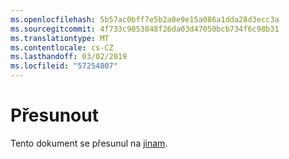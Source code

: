 ```yaml
---
ms.openlocfilehash: 5b57ac0bff7e5b2a0e9e15a086a1dda28d3ecc3a
ms.sourcegitcommit: 4f733c9053848f26da03d47050bcb734f6c98b31
ms.translationtype: MT
ms.contentlocale: cs-CZ
ms.lasthandoff: 03/02/2019
ms.locfileid: "57254807"
---
```

# <a name="moved"></a>Přesunout

Tento dokument se přesunul na [jinam](https://aka.ms/vsls-docs/vscode).
